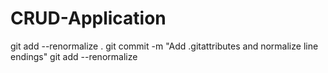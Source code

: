 # CRUD-Application
git add --renormalize .
git commit -m "Add .gitattributes and normalize line endings"
git add --renormalize
